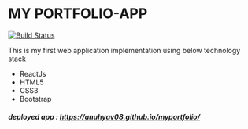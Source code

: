# MY PORTFOLIO-APP 
[![Build Status](https://travis-ci.org/anuhyavyasam/myportfolio.svg?branch=master)](https://travis-ci.org/anuhyavyasam/myportfolio)

This is my first web application implementation using below technology stack
  - ReactJs
  - HTML5
  - CSS3
  - Bootstrap

##### deployed app : https://anuhyav08.github.io/myportfolio/
